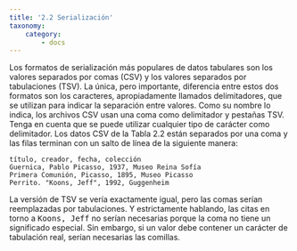 ```yaml
---
title: '2.2 Serialización'
taxonomy:
    category:
        - docs
---
```


Los formatos de serialización más populares de datos tabulares son los valores separados por comas (CSV) y los valores separados por tabulaciones (TSV). La única, pero importante, diferencia entre estos dos formatos son los caracteres, apropiadamente llamados delimitadores, que se utilizan para indicar la separación entre valores. Como su nombre lo indica, los archivos CSV usan una coma como delimitador y pestañas TSV. Tenga en cuenta que se puede utilizar cualquier tipo de carácter como delimitador. Los datos CSV de la Tabla 2.2 están separados por una coma y las filas terminan con un salto de línea de la siguiente manera:

```
título, creador, fecha, colección
Guernica, Pablo Picasso, 1937, Museo Reina Sofía
Primera Comunión, Picasso, 1895, Museo Picasso
Perrito. "Koons, Jeff", 1992, Guggenheim
```

La versión de TSV se vería exactamente igual, pero las comas serían reemplazadas por tabulaciones. Y estrictamente hablando, las citas en torno a <kbd>Koons, Jeff</kbd> no serían necesarias porque la coma no tiene un significado especial. Sin embargo, si un valor debe contener un carácter de tabulación real, serían necesarias las comillas.